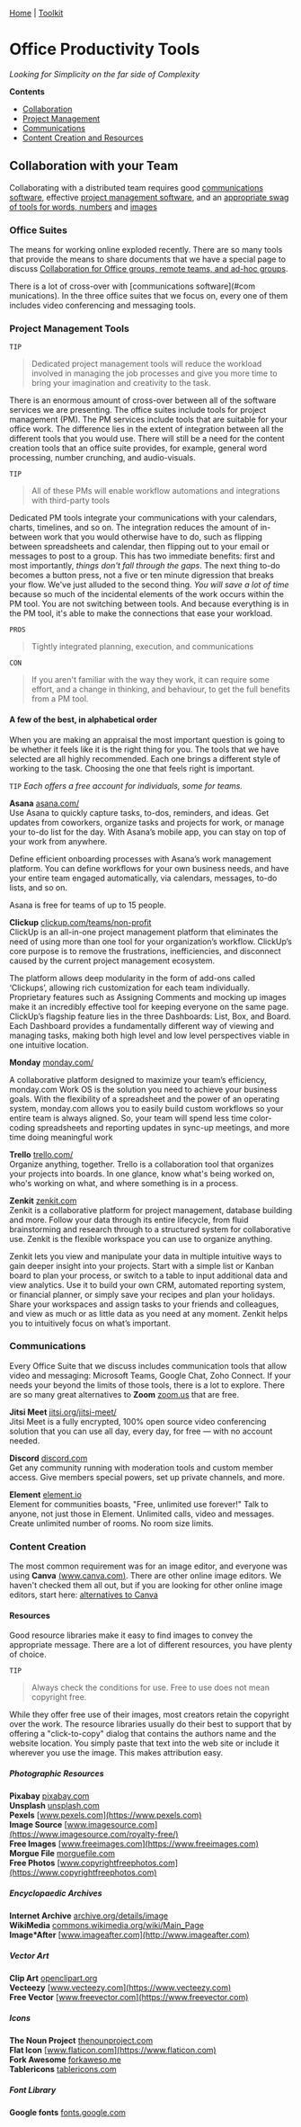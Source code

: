 [Home](index.md) | [Toolkit](Toolkit.md) 

# Office Productivity Tools

*Looking for Simplicity on the far side of Complexity*

**Contents**  
- [Collaboration](#collaboration)  
- [Project Management](#management)  
- [Communications](#communications)  
- [Content Creation and Resources](#avcontent)  


## Collaboration with your Team <a name="collaboration"></a>

Collaborating with a distributed team requires good [communications software](#communications), effective [project management software](#management), and an [appropriate swag of tools for words, numbers](#office) and [images](#avcontent) 


### Office Suites <a name="office"></a>

The means for working online exploded recently. There are so many tools that provide the means to share documents that we  have a special page to discuss [Collaboration for Office groups, remote teams, and ad-hoc groups](Collaboration.md).

There is a lot of cross-over with [communications software](#com	munications). In the three office suites that we focus on, every one of them includes video conferencing and messaging tools. 


### Project Management Tools <a name="management"></a>

``TIP``
>Dedicated project management tools will reduce the workload involved in managing the job processes and give you more time to bring your imagination and creativity to the task. 

There is an enormous amount of cross-over between all of the software services we are presenting. The office suites include tools for project management (PM). The PM services include tools that are suitable for your office work. The difference lies in the extent of integration between all the different tools that you would use. There will still be a need for the content creation tools that an office suite provides, for example, general word processing,  number crunching, and audio-visuals. 


``TIP`` 
>All of these PMs will enable workflow automations and integrations with third-party tools

Dedicated PM tools integrate your communications with your calendars, charts, timelines, and so on. The integration reduces the amount of in-between work that you would otherwise have to do, such as flipping between spreadsheets and calendar, then flipping out to your email or messages to post to a group. This has two immediate benefits: first and most importantly, *things don't fall through the gaps*. The next thing to-do becomes a button press, not a five or ten minute digression that breaks your flow. We've just alluded to the second thing. *You will save a lot of time* because so much of the incidental elements of the work occurs within the PM tool. You are not switching between tools. And because everything is in the PM tool, it's able to make the connections that ease your workload. 

``PROS``  
>Tightly integrated planning, execution, and communications 


``CON`` 
>If you aren't familiar with the way they work, it can require some effort, and a change in thinking, and behaviour, to get the full benefits from a PM tool.


#### A few of the best, in alphabetical order

When you are making an appraisal the most important question is going to be whether it feels like it is the right thing for you. The tools that we have selected are all highly recommended. Each one brings a different style of working to the task. Choosing the one that feels right is important. 

``TIP`` *Each offers a free account for individuals, some for teams.*


**Asana** [asana.com/](https://asana.com/)  
Use Asana to quickly capture tasks, to-dos, reminders, and ideas. Get updates from coworkers, organize tasks and projects for work, or manage your to-do list for the day. With Asana’s mobile app, you can stay on top of your work from anywhere. 

Define efficient onboarding processes with Asana’s work management platform. You can define workflows for your own business needs, and have your entire team engaged automatically, via calendars, messages, to-do lists, and so on. 

Asana is free for teams of up to 15 people. 


**Clickup** [clickup.com/teams/non-profit](https://clickup.com/teams/non-profit)  
ClickUp is an all-in-one project management platform that eliminates the need of using more than one tool for your organization’s workflow. ClickUp’s core purpose is to remove the frustrations, inefficiencies, and disconnect caused by the current project management ecosystem.

The platform allows deep modularity in the form of add-ons called ‘Clickups’, allowing rich customization for each team individually. Proprietary features such as Assigning Comments and mocking up images make it an incredibly effective tool for keeping everyone on the same page. ClickUp’s flagship feature lies in the three Dashboards: List, Box, and Board. Each Dashboard provides a fundamentally different way of viewing and managing tasks, making both high level and low level perspectives viable in one intuitive location.

**Monday** [monday.com/](https://monday.com/)  

A collaborative platform designed to maximize your team’s efficiency, monday.com Work OS is the solution you need to achieve your business goals. With the flexibility of a spreadsheet and the power of an operating system, monday.com allows you to easily build custom workflows so your entire team is always aligned. So, your team will spend less time color-coding spreadsheets and reporting updates in sync-up meetings, and more time doing meaningful work

**Trello** [trello.com/](https://trello.com/)  
Organize anything, together. Trello is a collaboration tool that organizes your projects into boards. In one glance, know what's being worked on, who's working on what, and where something is in a process.
 

**Zenkit** [zenkit.com](https://zenkit.com)  
Zenkit is a collaborative platform for project management, database building and more. Follow your data through its entire lifecycle, from fluid brainstorming and research through to a structured system for collaborative use. Zenkit is the flexible workspace you can use to organize anything.

Zenkit lets you view and manipulate your data in multiple intuitive ways to gain deeper insight into your projects. Start with a simple list or Kanban board to plan your process, or switch to a table to input additional data and view analytics. Use it to build your own CRM, automated reporting system, or financial planner, or simply save your recipes and plan your holidays. Share your workspaces and assign tasks to your friends and colleagues, and view as much or as little data as you need at any moment. Zenkit helps you to intuitively focus on what’s important.

### Communications  <a name="communications"></a>

Every Office Suite that we discuss includes communication tools that allow video and messaging: Microsoft Teams, Google Chat, Zoho Connect. If your needs your beyond the limits of those tools, there is a lot to explore. There are so many great alternatives to **Zoom** [zoom.us](https://zoom.us) that are free.

**Jitsi Meet** [jitsi.org/jitsi-meet/](https://jitsi.org/jitsi-meet/)  
Jitsi Meet is a fully encrypted, 100% open source video conferencing solution that you can use all day, every day, for free — with no account needed.  

**Discord** [discord.com](https://discord.com)   
Get any community running with moderation tools and custom member access. Give members special powers, set up private channels, and more.  

**Element** [element.io](https://element.io)   
Element for communities boasts, "Free, unlimited use forever!" Talk to anyone, not just those in Element. Unlimited calls, video and messages. Create unlimited number of rooms. No room size limits. 


### Content Creation <a name="avcontent"></a>

The most common requirement was for an image editor, and everyone was using **Canva**  [(www.canva.com)](https://www.canva.com). There are other online image editors. We haven't checked them all out, but if you are looking for other online image editors, start here: [alternatives to Canva](https://alternativeto.net/software/canva/?platform=online)

#### Resources
Good resource libraries make it easy to find images to convey the appropriate message. There are a lot of different resources, you have plenty of choice. 

``TIP`` 
>Always check the conditions for use. Free to use does not mean copyright free. 

While they offer free use of their images, most creators retain the copyright over the work. The resource libraries usually do their best to support that by offering a "click-to-copy" dialog that contains the authors name and the website location. You simply paste that text into the web site or include it wherever you use the image. This makes attribution easy. 


##### Photographic Resources

**Pixabay** [pixabay.com](https://pixabay.com)  
**Unsplash** [unsplash.com](https://unsplash.com)  
**Pexels** [www.pexels.com](https://www.pexels.com)  
**Image Source** [www.imagesource.com](https://www.imagesource.com/royalty-free/)  
**Free Images** [www.freeimages.com](https://www.freeimages.com)  
**Morgue File** [morguefile.com](https://morguefile.com)  
**Free Photos** [www.copyrightfreephotos.com](https://www.copyrightfreephotos.com)  

##### Encyclopaedic Archives
**Internet Archive** [archive.org/details/image](https://archive.org/details/image)  
**WikiMedia** [commons.wikimedia.org/wiki/Main_Page](https://commons.wikimedia.org/wiki/Main_Page)  
**Image\*After** [www.imageafter.com](http://www.imageafter.com) 

##### Vector Art
**Clip Art** [openclipart.org](https://openclipart.org)  
**Vecteezy** [www.vecteezy.com](https://www.vecteezy.com)  
**Free Vector** [www.freevector.com](https://www.freevector.com)  

##### Icons
**The Noun Project** [thenounproject.com](https://thenounproject.com)  
**Flat Icon** [www.flaticon.com](https://www.flaticon.com)  
**Fork Awesome** [forkaweso.me](https://forkaweso.me/Fork-Awesome/icons/)  
**Tablericons** [tablericons.com](https://tablericons.com)  

##### Font Library

**Google fonts** [fonts.google.com](https://fonts.google.com)  
